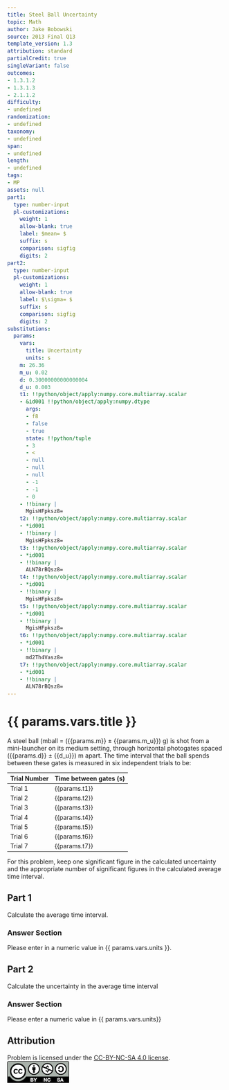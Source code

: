 ```yaml
---
title: Steel Ball Uncertainty
topic: Math
author: Jake Bobowski
source: 2013 Final Q13
template_version: 1.3
attribution: standard
partialCredit: true
singleVariant: false
outcomes:
- 1.3.1.2
- 1.3.1.3
- 2.1.1.2
difficulty:
- undefined
randomization:
- undefined
taxonomy:
- undefined
span:
- undefined
length:
- undefined
tags:
- MP
assets: null
part1:
  type: number-input
  pl-customizations:
    weight: 1
    allow-blank: true
    label: $mean= $
    suffix: s
    comparison: sigfig
    digits: 2
part2:
  type: number-input
  pl-customizations:
    weight: 1
    allow-blank: true
    label: $\sigma= $
    suffix: s
    comparison: sigfig
    digits: 2
substitutions:
  params:
    vars:
      title: Uncertainty
      units: s
    m: 26.36
    m_u: 0.02
    d: 0.30000000000000004
    d_u: 0.003
    t1: !!python/object/apply:numpy.core.multiarray.scalar
    - &id001 !!python/object/apply:numpy.dtype
      args:
      - f8
      - false
      - true
      state: !!python/tuple
      - 3
      - <
      - null
      - null
      - null
      - -1
      - -1
      - 0
    - !!binary |
      MgisHFpksz8=
    t2: !!python/object/apply:numpy.core.multiarray.scalar
    - *id001
    - !!binary |
      MgisHFpksz8=
    t3: !!python/object/apply:numpy.core.multiarray.scalar
    - *id001
    - !!binary |
      ALN78rBQsz8=
    t4: !!python/object/apply:numpy.core.multiarray.scalar
    - *id001
    - !!binary |
      MgisHFpksz8=
    t5: !!python/object/apply:numpy.core.multiarray.scalar
    - *id001
    - !!binary |
      MgisHFpksz8=
    t6: !!python/object/apply:numpy.core.multiarray.scalar
    - *id001
    - !!binary |
      md2Th4Vasz8=
    t7: !!python/object/apply:numpy.core.multiarray.scalar
    - *id001
    - !!binary |
      ALN78rBQsz8=
---
```

# {{ params.vars.title }}
A steel ball (mball = ({{params.m}} $\pm$ {{params.m_u}}) g) is shot from a mini-launcher on its medium setting, through horizontal photogates spaced ({{params.d}} $\pm$ {{d_u}}) m apart.
The time interval that the ball spends between these gates is measured in six independent trials to be:

| Trial Number | Time between gates (s) |
|--------------|------------------------|
| Trial 1      | {{params.t1}}          |
| Trial 2      | {{params.t2}}          |
| Trial 3      | {{params.t3}}          |
| Trial 4      | {{params.t4}}          |
| Trial 5      | {{params.t5}}          |
| Trial 6      | {{params.t6}}          |
| Trial 7      | {{params.t7}}          |

For this problem, keep one significant figure in the calculated uncertainty and the appropriate number of significant figures in the calculated average time interval.

## Part 1

Calculate the average time interval.

### Answer Section

Please enter in a numeric value in {{ params.vars.units }}.

## Part 2

Calculate the uncertainty in the average time interval

### Answer Section

Please enter a numeric value in {{ params.vars.units}}

## Attribution

Problem is licensed under the [CC-BY-NC-SA 4.0 license](https://creativecommons.org/licenses/by-nc-sa/4.0/).<br> ![The Creative Commons 4.0 license requiring attribution-BY, non-commercial-NC, and share-alike-SA license.](https://raw.githubusercontent.com/firasm/bits/master/by-nc-sa.png)